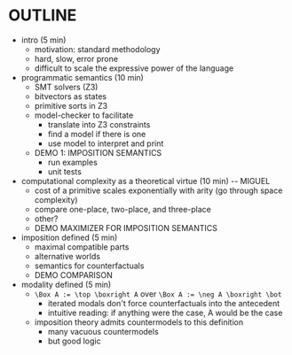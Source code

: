 # OUTLINE

- intro (5 min)
  - motivation: standard methodology
  - hard, slow, error prone
  - difficult to scale the expressive power of the language
- programmatic semantics (10 min)
  - SMT solvers (Z3)
  - bitvectors as states
  - primitive sorts in Z3
  - model-checker to facilitate
    - translate into Z3 constraints
    - find a model if there is one
    - use model to interpret and print
  - DEMO 1: IMPOSITION SEMANTICS
    - run examples
    - unit tests
- computational complexity as a theoretical virtue (10 min) -- MIGUEL
  - cost of a primitive scales exponentially with arity (go through space complexity)
  - compare one-place, two-place, and three-place
  - other?
  - DEMO MAXIMIZER FOR IMPOSITION SEMANTICS
- imposition defined (5 min)
  - maximal compatible parts
  - alternative worlds
  - semantics for counterfactuals
  - DEMO COMPARISON
- modality defined (5 min)
  - `\Box A := \top \boxright A` over `\Box A := \neg A \boxright \bot`
    - iterated modals don't force counterfactuals into the antecedent
    - intuitive reading: if anything were the case, A would be the case
  - imposition theory admits countermodels to this definition
    - many vacuous countermodels
    - but good logic
